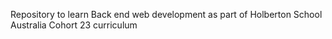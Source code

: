 Repository to learn Back end web development as part of Holberton School Australia Cohort 23 curriculum